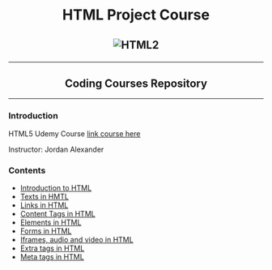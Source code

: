 <h1 align="center">HTML Project Course</h1>
<h2 align="center">

![HTML2](https://i.imgur.com/0WVfHPq.png)

***
</h2>
<h2 align="center">Coding Courses Repository</h2>

***

### Introduction
HTML5 Udemy Course 
[link course here](https://www.udemy.com/course/curso-html5-completo/)

Instructor: Jordan Alexander


### Contents

- [Introduction to HTML](https://github.com/FacundoPellejero/HTML5-Course/tree/main/Udemy-Courses/Instructor%20Johan-Alexander/Introduction%20to%20HTML)
- [Texts in HMTL](https://github.com/FacundoPellejero/HTML5-Course/tree/main/Udemy-Courses/Instructor%20Johan-Alexander/Texts%20in%20HTML)
- [Links in HTML](https://github.com/FacundoPellejero/HTML5-Course/tree/main/Udemy-Courses/Instructor%20Johan-Alexander/Links%20in%20HTML)
- [Content Tags in HTML](https://github.com/FacundoPellejero/HTML5-Course/tree/main/Udemy-Courses/Instructor%20Johan-Alexander/Tags%20in%20HTML)
- [Elements in HTML](https://github.com/FacundoPellejero/HTML5-Course/tree/main/Udemy-Courses/Instructor%20Johan-Alexander/Elements%20in%20HTML)
- [Forms in HTML](https://github.com/FacundoPellejero/HTML5-Course/tree/main/Udemy-Courses/Instructor%20Johan-Alexander/Forms%20in%20HTML)
- [Iframes, audio and video in HTML](https://github.com/FacundoPellejero/HTML5-Course/tree/main/Udemy-Courses/Instructor%20Johan-Alexander/Iframes%20audio%20and%20video%20in%20HTML)
- [Extra tags in HTML](https://github.com/FacundoPellejero/HTML5-Course/tree/main/Udemy-Courses/Instructor%20Johan-Alexander/Extra%20tags%20in%20HTML)
- [Meta tags in HTML](https://github.com/FacundoPellejero/HTML5-Course/tree/main/Udemy-Courses/Instructor%20Johan-Alexander/Meta%20tags%20in%20HTML)
